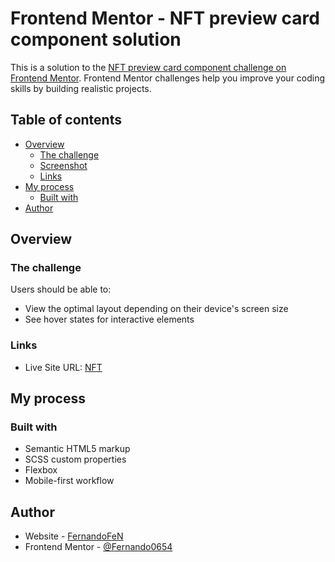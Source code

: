 # Frontend Mentor - NFT preview card component solution

This is a solution to the [NFT preview card component challenge on Frontend Mentor](https://www.frontendmentor.io/challenges/nft-preview-card-component-SbdUL_w0U). Frontend Mentor challenges help you improve your coding skills by building realistic projects. 

## Table of contents

- [Overview](#overview)
  - [The challenge](#the-challenge)
  - [Screenshot](#screenshot)
  - [Links](#links)
- [My process](#my-process)
  - [Built with](#built-with)
- [Author](#author)

## Overview

### The challenge

Users should be able to:

- View the optimal layout depending on their device's screen size
- See hover states for interactive elements

### Links

- Live Site URL: [NFT](https://fernando0654.github.io/FEM_15_NFT-Preview-Card-Component/)

## My process

### Built with

- Semantic HTML5 markup
- SCSS custom properties
- Flexbox
- Mobile-first workflow

## Author

- Website - [FernandoFeN](https://fernando0654.github.io/Portafolio-React/)
- Frontend Mentor - [@Fernando0654](https://www.frontendmentor.io/profile/Fernando0654)